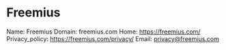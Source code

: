 
# Freemius

Name: Freemius
Domain: freemius.com
Home: https://freemius.com/
Privacy_policy: https://freemius.com/privacy/
Email: privacy@freemius.com
